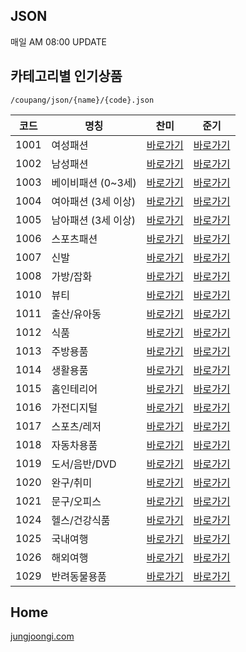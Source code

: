 ## JSON
매일 AM 08:00 UPDATE

## 카테고리별 인기상품
````
/coupang/json/{name}/{code}.json
````

|코드|명칭|찬미|준기|
|--------|-------|--------|--------|
|1001|여성패션|[바로가기](https://jungjoongi.com/coupang/json/chanmi/1001.json) | [바로가기](https://jungjoongi.com/coupang/json/joongi/1001.json)
|1002|남성패션|[바로가기](https://jungjoongi.com/coupang/json/chanmi/1002.json) | [바로가기](https://jungjoongi.com/coupang/json/joongi/1002.json)
|1003|베이비패션 (0~3세)|[바로가기](https://jungjoongi.com/coupang/json/chanmi/1003.json) | [바로가기](https://jungjoongi.com/coupang/json/joongi/1003.json)
|1004|여아패션 (3세 이상)|[바로가기](https://jungjoongi.com/coupang/json/chanmi/1004.json) | [바로가기](https://jungjoongi.com/coupang/json/joongi/1004.json)
|1005|남아패션 (3세 이상)|[바로가기](https://jungjoongi.com/coupang/json/chanmi/1005.json) | [바로가기](https://jungjoongi.com/coupang/json/joongi/1005.json)
|1006|스포츠패션|[바로가기](https://jungjoongi.com/coupang/json/chanmi/1006.json) | [바로가기](https://jungjoongi.com/coupang/json/joongi/1006.json)
|1007|신발|[바로가기](https://jungjoongi.com/coupang/json/chanmi/1007.json) | [바로가기](https://jungjoongi.com/coupang/json/joongi/1007.json)
|1008|가방/잡화|[바로가기](https://jungjoongi.com/coupang/json/chanmi/1008.json) | [바로가기](https://jungjoongi.com/coupang/json/joongi/1008.json)
|1010|뷰티|[바로가기](https://jungjoongi.com/coupang/json/chanmi/1010.json) | [바로가기](https://jungjoongi.com/coupang/json/joongi/1010.json)
|1011|출산/유아동|[바로가기](https://jungjoongi.com/coupang/json/chanmi/1011.json) | [바로가기](https://jungjoongi.com/coupang/json/joongi/1011.json)
|1012|식품|[바로가기](https://jungjoongi.com/coupang/json/chanmi/1012.json) | [바로가기](https://jungjoongi.com/coupang/json/joongi/1012.json)
|1013|주방용품|[바로가기](https://jungjoongi.com/coupang/json/chanmi/1013.json) | [바로가기](https://jungjoongi.com/coupang/json/joongi/1013.json)
|1014|생활용품|[바로가기](https://jungjoongi.com/coupang/json/chanmi/1014.json) | [바로가기](https://jungjoongi.com/coupang/json/joongi/1014.json)
|1015|홈인테리어|[바로가기](https://jungjoongi.com/coupang/json/chanmi/1015.json) | [바로가기](https://jungjoongi.com/coupang/json/joongi/1015.json)
|1016|가전디지털|[바로가기](https://jungjoongi.com/coupang/json/chanmi/1016.json) | [바로가기](https://jungjoongi.com/coupang/json/joongi/1016.json)
|1017|스포츠/레저|[바로가기](https://jungjoongi.com/coupang/json/chanmi/1017.json) | [바로가기](https://jungjoongi.com/coupang/json/joongi/1017.json)
|1018|자동차용품|[바로가기](https://jungjoongi.com/coupang/json/chanmi/1018.json) | [바로가기](https://jungjoongi.com/coupang/json/joongi/1018.json)
|1019|도서/음반/DVD|[바로가기](https://jungjoongi.com/coupang/json/chanmi/1019.json) | [바로가기](https://jungjoongi.com/coupang/json/joongi/1019.json)
|1020|완구/취미|[바로가기](https://jungjoongi.com/coupang/json/chanmi/1020.json) | [바로가기](https://jungjoongi.com/coupang/json/joongi/1020.json)
|1021|문구/오피스|[바로가기](https://jungjoongi.com/coupang/json/chanmi/1021.json) | [바로가기](https://jungjoongi.com/coupang/json/joongi/1021.json)
|1024|헬스/건강식품|[바로가기](https://jungjoongi.com/coupang/json/chanmi/1024.json) | [바로가기](https://jungjoongi.com/coupang/json/joongi/1024.json)
|1025|국내여행|[바로가기](https://jungjoongi.com/coupang/json/chanmi/1025.json) | [바로가기](https://jungjoongi.com/coupang/json/joongi/1025.json)
|1026|해외여행|[바로가기](https://jungjoongi.com/coupang/json/chanmi/1026.json) | [바로가기](https://jungjoongi.com/coupang/json/joongi/1026.json)
|1029|반려동물용품|[바로가기](https://jungjoongi.com/coupang/json/chanmi/1029.json) | [바로가기](https://jungjoongi.com/coupang/json/joongi/1029.json)




## Home
[jungjoongi.com](https://jungjoongi.com)